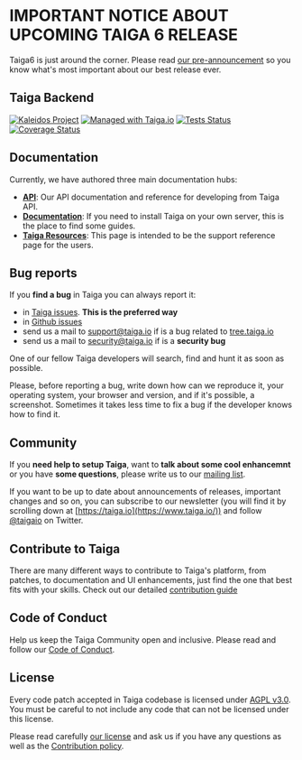 # IMPORTANT NOTICE ABOUT UPCOMING TAIGA 6 RELEASE

Taiga6 is just around the corner. Please read [our pre-announcement](https://blog.taiga.io/taiga6-pre-announcement.html) so you know what's most important about our best release ever.

## Taiga Backend

[![Kaleidos Project](https://kaleidos.net/static/img/badge.png)](https://github.com/kaleidos "Kaleidos Project")
[![Managed with Taiga.io](https://img.shields.io/badge/managed%20with-TAIGA.io-709f14.svg)](https://tree.taiga.io/project/taiga/ "Managed with Taiga.io")
[![Tests Status](https://github.com/taigaio/taiga-back/workflows/Taiga%20Back%20-%20Test%20and%20Coverage/badge.svg?branch=master)](https://github.com/taigaio/taiga-back/actions?query=workflow%3A%22Taiga+Back+-+Test+and+Coverage%22 "Tests Status")
[![Coverage Status](https://img.shields.io/coveralls/taigaio/taiga-back/master.svg)](https://coveralls.io/r/taigaio/taiga-back?branch=master "Coverage Status")

## Documentation

Currently, we have authored three main documentation hubs:

- **[API](https://taigaio.github.io/taiga-doc/dist/api.html)**: Our API documentation and reference for developing from Taiga API.
- **[Documentation](https://taigaio.github.io/taiga-doc/dist/)**: If you need to install Taiga on your own server, this is the place to find some guides.
- **[Taiga Resources](https://resources.taiga.io)**: This page is intended to be the support reference page for the users.

## Bug reports

If you **find a bug** in Taiga you can always report it:

- in [Taiga issues](https://tree.taiga.io/project/taiga/issues). **This is the preferred way**
- in [Github issues](https://github.com/taigaio/taiga-back/issues)
- send us a mail to support@taiga.io if is a bug related to [tree.taiga.io](https://tree.taiga.io)
- send us a mail to security@taiga.io if is a **security bug**

One of our fellow Taiga developers will search, find and hunt it as soon as possible.

Please, before reporting a bug, write down how can we reproduce it, your operating system, your browser and version, and if it's possible, a screenshot. Sometimes it takes less time to fix a bug if the developer knows how to find it.

## Community

If you **need help to setup Taiga**, want to **talk about some cool enhancemnt** or you have **some questions**, please write us to our [mailing list](https://groups.google.com/d/forum/taigaio).

If you want to be up to date about announcements of releases, important changes and so on, you can subscribe to our newsletter (you will find it by scrolling down at [https://taiga.io](https://www.taiga.io/)) and follow [@taigaio](https://twitter.com/taigaio) on Twitter.

## Contribute to Taiga

There are many different ways to contribute to Taiga's platform, from patches, to documentation and UI enhancements, just find the one that best fits with your skills. Check out our detailed [contribution guide](https://resources.taiga.io/extend/how-can-i-contribute/)

## Code of Conduct

Help us keep the Taiga Community open and inclusive. Please read and follow our [Code of Conduct](https://github.com/taigaio/code-of-conduct/blob/master/CODE_OF_CONDUCT.md).

## License

Every code patch accepted in Taiga codebase is licensed under [AGPL v3.0](http://www.gnu.org/licenses/agpl-3.0.html). You must be careful to not include any code that can not be licensed under this license.

Please read carefully [our license](https://github.com/taigaio/taiga-back/blob/master/LICENSE) and ask us if you have any questions as well as the [Contribution policy](https://github.com/taigaio/taiga-back/blob/master/CONTRIBUTING.md).
